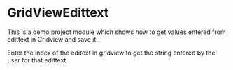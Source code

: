 # GridViewEdittext

This is a demo project module which shows how to get values entered from edittext in Gridview and save it.

Enter the index of the editext in gridview to get the string entered by the user for that edittext
